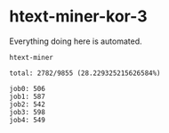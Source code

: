 # htext-miner-kor-3

Everything doing here is automated.

```
htext-miner

total: 2782/9855 (28.229325215626584%)

job0: 506
job1: 587
job2: 542
job3: 598
job4: 549
```